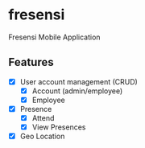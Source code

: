 # fresensi

Fresensi Mobile Application

## Features

- [x] User account management (CRUD)
  - [x] Account (admin/employee)
  - [x] Employee
- [x] Presence
  - [x] Attend
  - [x] View Presences
- [x] Geo Location
